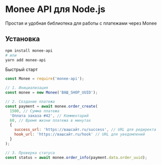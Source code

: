 # Monee API для Node.js

Простая и удобная библиотека для работы с платежами через Monee

## Установка

```bash
npm install monee-api
# или
yarn add monee-api
```
Быстрый старт
```javascript
const Monee = require('monee-api');

// 1. Инициализация
const monee = new Monee('ВАШ_SHOP_UUID');

// 2. Создание платежа
const payment = await monee.order_create(
  1500, // Сумма платежа
  'Оплата заказа #42', // Комментарий
  60, // Время жизни платежа в минутах
  {
    success_url: 'https://вашсайт.ru/success', // URL для редиректа
    hook_url: 'https://вашсайт.ru/hook' // URL для уведомлений
  }
);

// 3. Проверка статуса
const status = await monee.order_info(payment.data.order_uuid);
```
